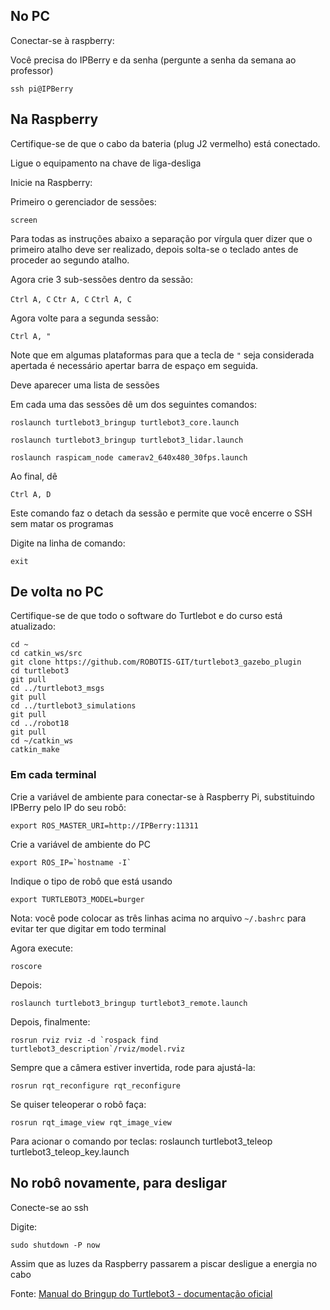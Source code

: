 
## No PC
Conectar-se à raspberry:

Você precisa do IPBerry e da senha (pergunte a senha da semana ao professor)

	ssh pi@IPBerry


## Na Raspberry


Certifique-se de que o cabo da bateria (plug J2 vermelho) está conectado.

Ligue o equipamento na chave de liga-desliga


Inicie na Raspberry:

Primeiro o gerenciador de sessões:

	screen

Para todas as instruções abaixo a separação por vírgula quer dizer que o primeiro atalho deve ser realizado, depois solta-se o teclado antes de proceder ao segundo atalho.

Agora crie 3 sub-sessões dentro da sessão:

`Ctrl A, C`
`Ctr A, C`
`Ctrl A, C`

Agora volte para a segunda sessão:

`Ctrl A, "`

Note que em algumas plataformas para que a tecla de `"` seja considerada apertada é necessário apertar barra de espaço em seguida.

Deve aparecer uma lista de sessões


Em cada uma das sessões dê um dos seguintes comandos:

	roslaunch turtlebot3_bringup turtlebot3_core.launch

	roslaunch turtlebot3_bringup turtlebot3_lidar.launch

	roslaunch raspicam_node camerav2_640x480_30fps.launch

Ao final, dê

`Ctrl A, D`

Este comando faz o detach da sessão e permite que você encerre o SSH sem matar os programas

Digite na linha de comando:

	exit

## De volta no PC


Certifique-se de que todo o software do Turtlebot e do curso está atualizado:

	cd ~
	cd catkin_ws/src
	git clone https://github.com/ROBOTIS-GIT/turtlebot3_gazebo_plugin
	cd turtlebot3
	git pull
	cd ../turtlebot3_msgs
	git pull
	cd ../turtlebot3_simulations
	git pull
	cd ../robot18
	git pull
	cd ~/catkin_ws
	catkin_make


### Em cada terminal

Crie a variável de ambiente para conectar-se à Raspberry Pi, substituindo IPBerry pelo IP do seu robô:

	export ROS_MASTER_URI=http://IPBerry:11311

Crie a variável de ambiente do PC

	export ROS_IP=`hostname -I`

Indique o tipo de robô que está usando

	export TURTLEBOT3_MODEL=burger

Nota: você pode colocar as três linhas acima no arquivo `~/.bashrc` para evitar ter que digitar em todo terminal



Agora execute:

	roscore

Depois:

	roslaunch turtlebot3_bringup turtlebot3_remote.launch

Depois, finalmente:

	rosrun rviz rviz -d `rospack find turtlebot3_description`/rviz/model.rviz


Sempre que a câmera estiver invertida, rode para ajustá-la:

	rosrun rqt_reconfigure rqt_reconfigure


Se quiser teleoperar o robô faça:

	rosrun rqt_image_view rqt_image_view


Para acionar o comando por teclas:
	roslaunch turtlebot3_teleop turtlebot3_teleop_key.launch


## No robô novamente, para desligar

Conecte-se ao ssh

Digite:

	sudo shutdown -P now

Assim que as luzes da Raspberry passarem a piscar desligue a energia no cabo


Fonte: [Manual do Bringup do Turtlebot3 - documentação oficial](http://emanual.robotis.com/docs/en/platform/turtlebot3/bringup/#bringup)


	







